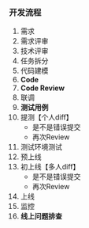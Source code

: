### 开发流程

1.  需求
2.  需求评审
3.  技术评审
4.  任务拆分
5.  代码建模
6.  **Code**
7.  **Code Review**
8.  联调
9.  **测试用例**
10.  提测【个人diff】
     *   是不是错误提交
     *   再次Review
11.  测试环境测试
12.  预上线
13.  初上线【多人diff】
     *   是不是错误提交
     *   再次Review
14.  上线
15.  监控
16.  **线上问题排查**